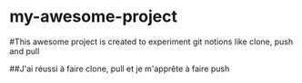 # my-awesome-project

#This awesome project is created to experiment git notions like clone, push and pull

##J'ai réussi à faire clone, pull et je m'apprête à faire push
